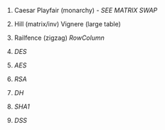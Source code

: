 1.  Caesar
    Playfair (monarchy)     - *SEE MATRIX SWAP*

2.  Hill (matrix/inv)
    Vignere (large table)

3.  Railfence (zigzag)
    *RowColumn*

4.  *DES*

5.  *AES*

6.  *RSA*

7.  *DH*

8.  *SHA1*

9.  *DSS*